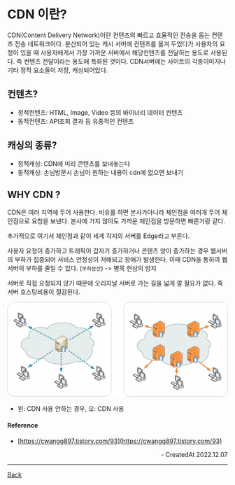 # CDN 이란?

CDN(Content Delivery Network)이란 컨텐츠의 빠르고 효율적인 전송을 돕는 컨텐츠 전송 네트워크이다. 분산되어 있는 캐시 서버에 컨텐츠를 옮겨 두었다가 사용자의 요청이 있을 때 사용자에게서 가장 가까운 서버에서 해당컨텐츠를 전달하는 용도로 사용된다. 즉 컨텐츠 전달이라는 용도에 특화된 것이다. CDN서버에는 사이트의 각종이미지나 기타 정적 요소들이 저장, 캐싱되어있다.

## 컨텐츠?

- 정적컨텐츠: HTML, Image, Video 등의 바이너리 데이터 컨텐츠
- 동적컨텐츠: API조회 결과 등 유종적인 컨텐츠

## 캐싱의 종류?

- 정적캐싱: CDN에 미리 콘텐츠를 보내놓는다
- 동적캐싱: 손님방문시 손님이 원하는 내용이 cdn에 없으면 보내기

## WHY CDN ?

CDN은 여러 지역에 두어 사용한다. 비유를 하면 본사가아니라 체인점을 여러개 두어 체인점으로 요청을 보낸다. 본사에 가지 않아도 가까운 체인점을 방문하면 빠른거랑 같다.

추가적으로 여기서 체인점과 같이 세계 각지의 서버를 Edge라고 부른다.

사용자 요청이 증가하고 트래픽이 갑자기 증가하거나 콘텐츠 양이 증가하는 경우 웹서버의 부하가 집중되어 서비스 안정성이 저해되고 장애가 발생한다. 이때 CDN을 통하여 웹서버의 부하를 줄일 수 있다. (`부하분산`) -> 병목 현상의 방지

서버로 직접 요청되지 않기 때문에 오리지날 서버로 가는 길을 넓게 깔 필요가 없다. 즉 서버 호스팅비용이 절감된다.

![cdn](./../images/cdn.png)

- 왼: CDN 사용 안하는 경우, 오: CDN 사용

#### Reference

- [https://cwangg897.tistory.com/93](https://cwangg897.tistory.com/93)

<div align="right">- CreatedAt 2022.12.07</div>

---

[Back](./README.md)
